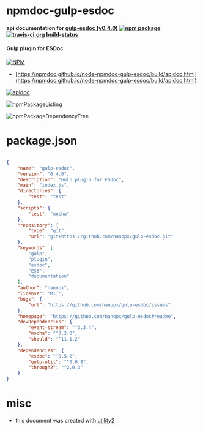 # npmdoc-gulp-esdoc

#### api documentation for  [gulp-esdoc (v0.4.0)](https://github.com/nanopx/gulp-esdoc#readme)  [![npm package](https://img.shields.io/npm/v/npmdoc-gulp-esdoc.svg?style=flat-square)](https://www.npmjs.org/package/npmdoc-gulp-esdoc) [![travis-ci.org build-status](https://api.travis-ci.org/npmdoc/node-npmdoc-gulp-esdoc.svg)](https://travis-ci.org/npmdoc/node-npmdoc-gulp-esdoc)

#### Gulp plugin for ESDoc

[![NPM](https://nodei.co/npm/gulp-esdoc.png?downloads=true&downloadRank=true&stars=true)](https://www.npmjs.com/package/gulp-esdoc)

- [https://npmdoc.github.io/node-npmdoc-gulp-esdoc/build/apidoc.html](https://npmdoc.github.io/node-npmdoc-gulp-esdoc/build/apidoc.html)

[![apidoc](https://npmdoc.github.io/node-npmdoc-gulp-esdoc/build/screenCapture.buildCi.browser.%252Ftmp%252Fbuild%252Fapidoc.html.png)](https://npmdoc.github.io/node-npmdoc-gulp-esdoc/build/apidoc.html)

![npmPackageListing](https://npmdoc.github.io/node-npmdoc-gulp-esdoc/build/screenCapture.npmPackageListing.svg)

![npmPackageDependencyTree](https://npmdoc.github.io/node-npmdoc-gulp-esdoc/build/screenCapture.npmPackageDependencyTree.svg)



# package.json

```json

{
    "name": "gulp-esdoc",
    "version": "0.4.0",
    "description": "Gulp plugin for ESDoc",
    "main": "index.js",
    "directories": {
        "test": "test"
    },
    "scripts": {
        "test": "mocha"
    },
    "repository": {
        "type": "git",
        "url": "git+https://github.com/nanopx/gulp-esdoc.git"
    },
    "keywords": [
        "gulp",
        "plugin",
        "esdoc",
        "ES6",
        "documentation"
    ],
    "author": "nanopx",
    "license": "MIT",
    "bugs": {
        "url": "https://github.com/nanopx/gulp-esdoc/issues"
    },
    "homepage": "https://github.com/nanopx/gulp-esdoc#readme",
    "devDependencies": {
        "event-stream": "^3.3.4",
        "mocha": "^3.2.0",
        "should": "^11.1.2"
    },
    "dependencies": {
        "esdoc": "^0.5.2",
        "gulp-util": "^3.0.8",
        "through2": "^2.0.3"
    }
}
```



# misc
- this document was created with [utility2](https://github.com/kaizhu256/node-utility2)
